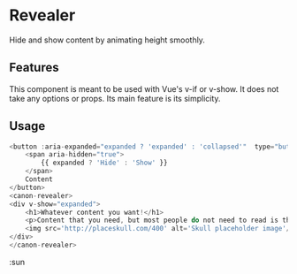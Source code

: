 # Revealer

Hide and show content by animating height smoothly.

## Features

This component is meant to be used with Vue's v-if or v-show.  It does not take any options or props. Its main feature is its simplicity.

## Usage

```js
<button :aria-expanded="expanded ? 'expanded' : 'collapsed'"  type="button" @click="expanded = !expanded">
    <span aria-hidden="true">
        {{ expanded ? 'Hide' : 'Show' }}
    </span>
    Content
</button>
<canon-revealer>
<div v-show="expanded">
    <h1>Whatever content you want!</h1>
    <p>Content that you need, but most people do not need to read is the most common legitimate reason you should hide content in this way. Think hard before hiding content. Does it need to be there at all? Are you hiding it because of "screen real estate" even thought HTML can be infinitely long? These are not good reasons.</p>
    <img src='http://placeskull.com/400' alt='Skull placeholder image'/>
</div>
</canon-revealer>
```
:sun




